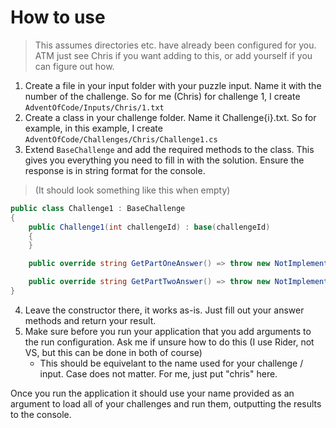 # How to use

> This assumes directories etc. have already been configured for you. ATM just see Chris if you want adding to this, or add yourself if you can figure out how.

1. Create a file in your input folder with your puzzle input. Name it with the number of the challenge. So for me (Chris) for challenge 1, I create `AdventOfCode/Inputs/Chris/1.txt`
2. Create a class in your challenge folder. Name it Challenge{i}.txt. So for example, in this example, I create `AdventOfCode/Challenges/Chris/Challenge1.cs`
3. Extend `BaseChallenge` and add the required methods to the class. This gives you everything you need to fill in with the solution. Ensure the response is in string format for the console.

> (It should look something like this when empty)

```csharp
public class Challenge1 : BaseChallenge
{
    public Challenge1(int challengeId) : base(challengeId)
    {
    }

    public override string GetPartOneAnswer() => throw new NotImplementedException();

    public override string GetPartTwoAnswer() => throw new NotImplementedException();
}
```

4. Leave the constructor there, it works as-is. Just fill out your answer methods and return your result.
5. Make sure before you run your application that you add arguments to the run configuration. Ask me if unsure how to do this (I use Rider, not VS, but this can be done in both of course)
	- This should be equivelant to the name used for your challenge / input. Case does not matter. For me, just put "chris" here.

Once you run the application it should use your name provided as an argument to load all of your challenges and run them, outputting the results to the console.
